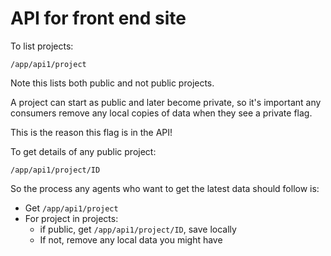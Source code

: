 # API for front end site

To list projects:

    /app/api1/project
    
Note this lists both public and not public projects. 

A project can start as public and later become private, 
so it's important any consumers remove any local copies of data when they see a private flag.

This is the reason this flag is in the API! 

To get details of any public project:

    /app/api1/project/ID
    
So the process any agents who want to get the latest data should follow is:

- Get `/app/api1/project`
- For project in projects:
    - if public, get `/app/api1/project/ID`, save locally
    - If not, remove any local data you might have


